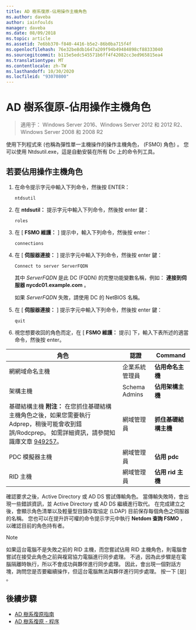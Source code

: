 ```yaml
---
title: AD 樹系復原-佔用操作主機角色
ms.author: daveba
author: iainfoulds
manager: daveba
ms.date: 08/09/2018
ms.topic: article
ms.assetid: 7e6bb370-f840-4416-b5e2-86b0ba715f4f
ms.openlocfilehash: 76e32be8db1647a209f94b49484898cf88333040
ms.sourcegitcommit: b115e5edc545571b6ff4f42082cc3ed965815ea4
ms.translationtype: MT
ms.contentlocale: zh-TW
ms.lasthandoff: 10/30/2020
ms.locfileid: "93070800"
---
```

# <a name="ad-forest-recovery---seizing-an-operations-master-role"></a>AD 樹系復原-佔用操作主機角色

>適用于： Windows Server 2016、Windows Server 2012 和 2012 R2、Windows Server 2008 和 2008 R2

使用下列程式來 (也稱為彈性單一主機操作的操作主機角色， (FSMO) 角色) 。 您可以使用 Ntdsutil.exe，這是自動安裝在所有 Dc 上的命令列工具。

## <a name="to-seize-an-operations-master-role"></a>若要佔用操作主機角色

1. 在命令提示字元中輸入下列命令，然後按 ENTER：

   ```
   ntdsutil
   ```

2. 在 **ntdsutil：** 提示字元中輸入下列命令，然後按 enter 鍵：

   ```
   roles
   ```

3. 在 [ **FSMO 維護：** ] 提示中，輸入下列命令，然後按 enter：

   ```
   connections
   ```

4. 在 [ **伺服器連接：** ] 提示字元中輸入下列命令，然後按 enter 鍵：

   ```
   Connect to server ServerFQDN
   ```

   其中 *ServerFQDN* 是此 DC (FQDN) 的完整功能變數名稱，例如： **連接到伺服器 nycdc01.example.com** 。

   如果 *ServerFQDN* 失敗，請使用 DC 的 NetBIOS 名稱。

5. 在 [ **伺服器連接：** ] 提示字元中輸入下列命令，然後按 enter 鍵：

   ```
   quit
   ```

6. 視您想要收回的角色而定，在 [ **FSMO 維護：** 提示] 下，輸入下表所述的適當命令，然後按 enter。

|角色|認證|Command|
|----------|-----------------|-------------|
|網網域命名主機|企業系統管理員|**佔用命名主機**|
|架構主機|Schema Admins|**佔用架構主機**|
|基礎結構主機 **附注：**  在您抓住基礎結構主機角色之後，如果您需要執行 Adprep，稍後可能會收到錯誤/Rodcprep。 如需詳細資訊，請參閱知識庫文章 [949257](https://support.microsoft.com/kb/949257)。|網域管理員|**抓住基礎結構主機**|
|PDC 模擬器主機|網域管理員|**佔用 pdc**|
|RID 主機|網域管理員|**佔用 rid 主機**|

確認要求之後，Active Directory 或 AD DS 嘗試傳輸角色。 當傳輸失敗時，會出現一些錯誤資訊，並 Active Directory 或 AD DS 繼續進行取代。 在完成建立之後，會顯示角色清單以及輕量型目錄存取協定 (LDAP) 目前保存每個角色之伺服器的名稱。 您也可以在提升許可權的命令提示字元中執行 **Netdom 查詢 FSMO** ，以確認目前的角色持有者。

> [!NOTE]
> 如果這台電腦不是失敗之前的 RID 主機，而您嘗試佔用 RID 主機角色，則電腦會嘗試在接受此角色之前與複寫協力電腦進行同步處理。 不過，因為此步驟是在電腦隔離時執行，所以不會成功與夥伴進行同步處理。 因此，會出現一個對話方塊，詢問您是否要繼續操作，但這台電腦無法與夥伴進行同步處理。 按一下 [是]  。

## <a name="next-steps"></a>後續步驟

- [AD 樹系復原指南](AD-Forest-Recovery-Guide.md)
- [AD 樹系復原 - 程序](AD-Forest-Recovery-Procedures.md)
